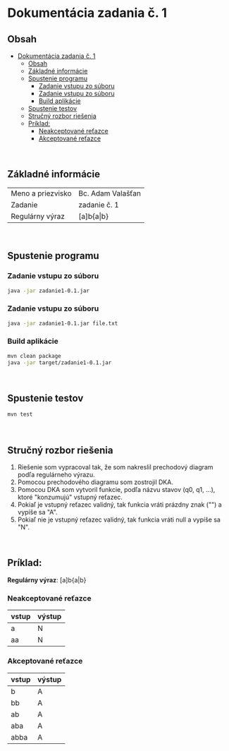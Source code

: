 # Dokumentácia zadania č. 1

## Obsah
- [Dokumentácia zadania č. 1](#dokumentácia-zadania-č-1)
	- [Obsah](#obsah)
	- [Základné informácie](#základné-informácie)
	- [Spustenie programu](#spustenie-programu)
		- [Zadanie vstupu zo súboru](#zadanie-vstupu-zo-súboru)
		- [Zadanie vstupu zo súboru](#zadanie-vstupu-zo-súboru-1)
		- [Build aplikácie](#build-aplikácie)
	- [Spustenie testov](#spustenie-testov)
	- [Stručný rozbor riešenia](#stručný-rozbor-riešenia)
	- [Príklad:](#príklad)
		- [Neakceptované reťazce](#neakceptované-reťazce)
		- [Akceptované reťazce](#akceptované-reťazce)

<br>

## Základné informácie
| | |
|-|-|
Meno a priezvisko | Bc. Adam Valašťan
Zadanie |	zadanie č. 1
Regulárny výraz | [a]b{a\|b}

<br>

## Spustenie programu
### Zadanie vstupu zo súboru
```sh
java -jar zadanie1-0.1.jar
```
### Zadanie vstupu zo súboru
```sh
java -jar zadanie1-0.1.jar file.txt
```
### Build aplikácie
```sh
mvn clean package
java -jar target/zadanie1-0.1.jar
```

<br>

## Spustenie testov
```sh
mvn test
```

<br>

## Stručný rozbor riešenia
1. Riešenie som vypracoval tak, že som nakreslil prechodový diagram podľa regulárneho výrazu.
2. Pomocou prechodového diagramu som zostrojil DKA.
3. Pomocou DKA som vytvoril funkcie, podľa názvu stavov (q0, q1, ...), ktoré "konzumujú" vstupný reťazec.
4. Pokiaľ je vstupný reťazec validný, tak funkcia vráti prázdny znak ("") a vypíše sa "A".
5. Pokiaľ nie je vstupný reťazec validný, tak funkcia vráti null a vypíše sa "N".

<br>

## Príklad:
**Regulárny výraz**: 		[a]b{a|b}

### Neakceptované reťazce
|vstup|výstup|
|-|-|
a | N
aa | N

### Akceptované reťazce
|vstup|výstup|
|-|-|
b | A
bb | A
ab | A
aba | A
abba | A